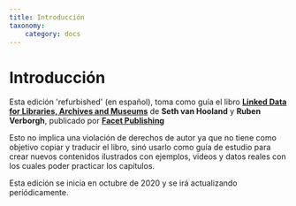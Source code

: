 ```yaml
---
title: Introducción
taxonomy:
    category: docs
---
```


# Introducción


Esta edición 'refurbished' (en español), toma como guía el libro **[Linked Data for Libraries, Archives and Museums](https://book.freeyourmetadata.org/)** de **Seth van Hooland** y **Ruben Verborgh**, publicado por **[Facet Publishing](http://facetpublishing.co.uk/)**

Esto no implica una violación de derechos de autor ya que no tiene como objetivo copiar y traducir el libro, sinó usarlo como guía de estudio para crear nuevos contenidos ilustrados con ejemplos, videos y datos reales con los cuales poder practicar los capítulos.

Esta edición se inicia en octubre de 2020 y se irá actualizando periódicamente.